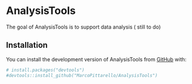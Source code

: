 
<!-- README.md is generated from README.Rmd. Please edit that file -->

# AnalysisTools

<!-- badges: start -->
<!-- badges: end -->

The goal of AnalysisTools is to support data analysis ( still to do)

## Installation

You can install the development version of AnalysisTools from
[GitHub](https://github.com/) with:

``` r
# install.packages("devtools")
#devtools::install_github("MarcoPittarello/AnalysisTools")
```
